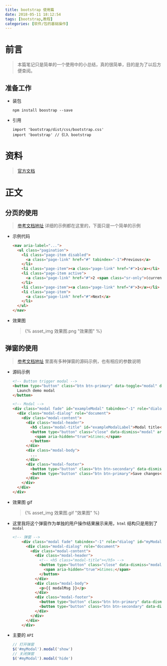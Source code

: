 ```yaml
---
title: bootstrap 使用篇
date: 2018-05-11 18:12:54
tags: [bootstrap,教程]
categories: [软件/包的基础操作]
---
```


# 前言
> 本篇笔记只是简单的一个使用中的小总结，真的很简单，目的是为了以后方便查阅。

## 准备工作
- 装包
  ```shell
  npm install boostrap --save
  ```

- 引用
  ```shell
  import 'bootstrap/dist/css/bootstrap.css'
  import 'bootstrap' // 引入 bootstrap
  ```

<!-- more -->


# 资料
> [官方文档](https://v4.bootcss.com/docs/4.0/getting-started/introduction/)
# 正文
## 分页的使用
> [参考文档地址](https://v4.bootcss.com/docs/4.0/components/pagination/) 详细的示例都在这里的，下面只是一个简单的示例
- 示例代码
  ```html
  <nav aria-label="...">
    <ul class="pagination">
      <li class="page-item disabled">
        <a class="page-link" href="#" tabindex="-1">Previous</a>
      </li>
      <li class="page-item"><a class="page-link" href="#">1</a></li>
      <li class="page-item active">
        <a class="page-link" href="#">2 <span class="sr-only">(current)</span></a>
      </li>
      <li class="page-item"><a class="page-link" href="#">3</a></li>
      <li class="page-item">
        <a class="page-link" href="#">Next</a>
      </li>
    </ul>
  </nav>
  ```
- 效果图 
  > {% asset_img 效果图.png "效果图" %}
## 弹窗的使用
> [参考文档地址](https://getbootstrap.com/docs/4.0/components/modal/) 里面有多种弹窗的源码示例，也有相应的参数说明
- 源码示例
  ```html
  <!-- Button trigger modal -->
  <button type="button" class="btn btn-primary" data-toggle="modal" data-target="#exampleModal">
    Launch demo modal
  </button>

  <!-- Modal -->
  <div class="modal fade" id="exampleModal" tabindex="-1" role="dialog" aria-labelledby="exampleModalLabel" aria-hidden="true">
    <div class="modal-dialog" role="document">
      <div class="modal-content">
        <div class="modal-header">
          <h5 class="modal-title" id="exampleModalLabel">Modal title</h5>
          <button type="button" class="close" data-dismiss="modal" aria-label="Close">
            <span aria-hidden="true">&times;</span>
          </button>
        </div>
        <div class="modal-body">
          ...
        </div>
        <div class="modal-footer">
          <button type="button" class="btn btn-secondary" data-dismiss="modal">Close</button>
          <button type="button" class="btn btn-primary">Save changes</button>
        </div>
      </div>
    </div>
  </div>
  ```
- 效果图 gif
  > {% asset_img 效果图.gif "效果图" %}
- 这里我将这个弹窗作为单独的用户操作结果展示来用，`html` 结构只是用到了 `modal`
  ```html
  <!-- 弹窗 -->
      <div class="modal fade" tabindex="-1" role="dialog" id="myModal">
        <div class="modal-dialog" role="document">
          <div class="modal-content">
            <div class="modal-header">
              <!-- <h5 class="modal-title"></h5> -->
              <button type="button" class="close" data-dismiss="modal" aria-label="Close">
                <span aria-hidden="true">&times;</span>
              </button>
            </div>
            <div class="modal-body">
              <p>{{ modalMsg }}</p>
            </div>
            <div class="modal-footer">
              <button type="button" class="btn btn-primary" data-dismiss="modal">确定</button>
              <button type="button" class="btn btn-secondary" data-dismiss="modal">关闭</button>
            </div>
          </div>
        </div>
      </div>
  ```
- 主要的 `API`
  ```javascript
  // 打开弹窗
  $('#myModal').modal('show')
  // 关闭弹窗
  $('#myModal').modal('hide')
  ```
